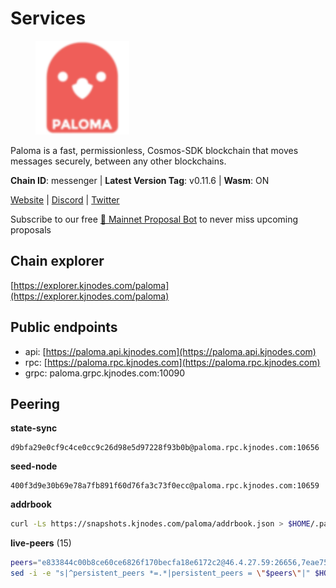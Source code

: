 # Services

<figure><img src="https://raw.githubusercontent.com/kj89/cosmos-images/main/logos/paloma.png" width="150" alt=""><figcaption></figcaption></figure>

Paloma is a fast, permissionless, Cosmos-SDK blockchain that  moves messages securely, between any other blockchains.

**Chain ID**: messenger | **Latest Version Tag**: v0.11.6 | **Wasm**: ON

[Website](https://www.palomachain.com) | [Discord](https://discord.gg/tKVFpfdSw4) | [Twitter](https://twitter.com/paloma_chain)



Subscribe to our free [🤖 Mainnet Proposal Bot](https://t.me/kjnodes_proposal_bot) to never miss upcoming proposals


## Chain explorer
[https://explorer.kjnodes.com/paloma](https://explorer.kjnodes.com/paloma)

## Public endpoints

* api: [https://paloma.api.kjnodes.com](https://paloma.api.kjnodes.com)
* rpc: [https://paloma.rpc.kjnodes.com](https://paloma.rpc.kjnodes.com)
* grpc: paloma.grpc.kjnodes.com:10090

## Peering

**state-sync**

```text
d9bfa29e0cf9c4ce0cc9c26d98e5d97228f93b0b@paloma.rpc.kjnodes.com:10656
```

**seed-node**

```text
400f3d9e30b69e78a7fb891f60d76fa3c73f0ecc@paloma.rpc.kjnodes.com:10659
```

**addrbook**
```bash
curl -Ls https://snapshots.kjnodes.com/paloma/addrbook.json > $HOME/.paloma/config/addrbook.json
```

**live-peers** (15)
```bash
peers="e833844c00b8ce60ce6826f170becfa18e6172c2@46.4.27.59:26656,7eae755c119f538e0dc99f3c37289de628bc9526@209.182.239.169:26656,99c890c97afc8abfdfeff662d539af5c504a0baf@88.99.67.234:26656,810bea15ec11d510dd33170851ee2ab74c48b6de@81.0.221.57:26656,d9bfa29e0cf9c4ce0cc9c26d98e5d97228f93b0b@65.109.88.38:10656,41a47bae18f81c1f626e4b238221b77e274424d7@45.33.65.223:26656,b92c94f00b46500a5ff8920acd438c0873c2f9da@50.116.13.101:26656,317141e329bc214a76ba92201f6818574ebe5323@135.181.114.98:36656,8ed8cddfac504d986a2c6545def0e57b2c6aa5db@65.109.106.172:38656,08c242d4505c5db223647069fdc0acb6e90079aa@65.109.106.214:26656,87b4221770495e66e772a53bbea92a15aff288c2@144.126.158.0:26656,98b54cd6696e616fe966008ebf2bac409e3e0773@65.108.194.44:26656,2c6772b11c1f9eff2a923eb2bf808543cdd501c5@79.143.179.196:26656,f4c43099e04b721c54a454dad85f61da49be90bc@65.108.199.222:28656,124cbe860f1eaa8084444587928db17c78ebd8f3@149.90.94.145:26658"
sed -i -e "s|^persistent_peers *=.*|persistent_peers = \"$peers\"|" $HOME/.paloma/config/config.toml
```
